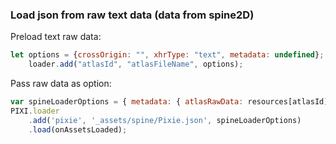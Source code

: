 

### Load json from raw text data (data from spine2D)

Preload text raw data:

```js
let options = {crossOrigin: "", xhrType: "text", metadata: undefined};
    loader.add("atlasId", "atlasFileName", options);
```

Pass raw data as option:

```js
var spineLoaderOptions = { metadata: { atlasRawData: resources[atlasId] } };
PIXI.loader
    .add('pixie', '_assets/spine/Pixie.json', spineLoaderOptions)
    .load(onAssetsLoaded);
```

